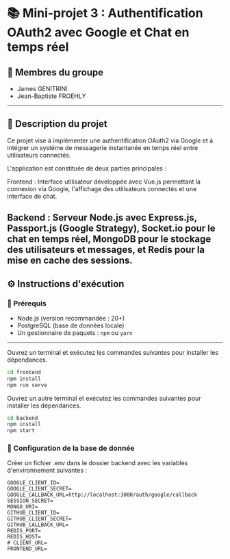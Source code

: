 # 📚 Mini-projet 3 : Authentification OAuth2 avec Google et Chat en temps réel

## 👥 Membres du groupe

- James GENITRINI
- Jean-Baptiste FROEHLY

---

## 📝 Description du projet

Ce projet vise à implémenter une authentification OAuth2 via Google et à intégrer un système de messagerie instantanée en temps réel entre utilisateurs connectés.

L'application est constituée de deux parties principales :

Frontend : Interface utilisateur développée avec Vue.js permettant la connexion via Google, l'affichage des utilisateurs connectés et une interface de chat.

Backend : Serveur Node.js avec Express.js, Passport.js (Google Strategy), Socket.io pour le chat en temps réel, MongoDB pour le stockage des utilisateurs et messages, et Redis pour la mise en cache des sessions.
---

## ⚙️ Instructions d'exécution

### 🔧 Prérequis

- Node.js (version recommandée : 20+)
- PostgreSQL (base de données locale)
- Un gestionnaire de paquets : `npm` ou `yarn`

---

Ouvrez un terminal et exécutez les commandes suivantes pour installer les dépendances.

```bash
cd frontend
npm install
npm run serve
```

Ouvrez un autre terminal et exécutez les commandes suivantes pour installer les dépendances.

```bash
cd backend
npm install
npm start
```

### 🔑 Configuration de la base de donnée

Créer un fichier .env dans le dossier backend avec les variables d'environnement suivantes :

```env
GOOGLE_CLIENT_ID=
GOOGLE_CLIENT_SECRET=
GOOGLE_CALLBACK_URL=http://localhost:3000/auth/google/callback
SESSION_SECRET=
MONGO_URI=
GITHUB_CLIENT_ID=
GITHUB_CLIENT_SECRET=
GITHUB_CALLBACK_URL=
REDIS_PORT=
REDIS_HOST=
# CLIENT_URL=
FRONTEND_URL=
```
